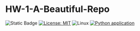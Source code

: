 # HW-1-A-Beautiful-Repo

![Static Badge](https://img.shields.io/badge/python-3.13-blue) [![License: MIT](https://img.shields.io/badge/License-MIT-yellow.svg)](https://opensource.org/licenses/MIT) ![Linux](https://img.shields.io/badge/Linux-FCC624?style=for-the-badge&logo=linux&logoColor=black) [![Python application](https://github.com/SE24-Group-45/HW-1-A-Beautiful-Repo/actions/workflows/python-app.yml/badge.svg)](https://github.com/SE24-Group-45/HW-1-A-Beautiful-Repo/actions/workflows/python-app.yml)
